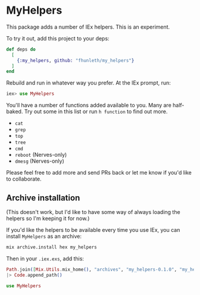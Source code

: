 # MyHelpers

This package adds a number of IEx helpers. This is an experiment.

To try it out, add this project to your deps:

```elixir
def deps do
  [
    {:my_helpers, github: "fhunleth/my_helpers"}
  ]
end
```

Rebuild and run in whatever way you prefer. At the IEx prompt, run:

```elixir
iex> use MyHelpers
```

You'll have a number of functions added available to you. Many are half-baked.
Try out some in this list or run `h function` to find out more.

* `cat`
* `grep`
* `top`
* `tree`
* `cmd`
* `reboot` (Nerves-only)
* `dmesg`  (Nerves-only)

Please feel free to add more and send PRs back or let me know if you'd like to
collaborate.

## Archive installation

(This doesn't work, but I'd like to have some way of always loading the helpers
so I'm keeping it for now.)

If you'd like the helpers to be available every time you use IEx, you can
install `MyHelpers` as an archive:

```sh
mix archive.install hex my_helpers
```

Then in your `.iex.exs`, add this:

```elixir
Path.join([Mix.Utils.mix_home(), "archives", "my_helpers-0.1.0", "my_helpers-0.1.0", "ebin"])
|> Code.append_path()

use MyHelpers
```


